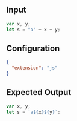 
## Input
```javascript input
var x, y;
let s = "a" + x + y;
```

## Configuration
```json configuration
{
  "extension": "js"
}
```

## Expected Output
```javascript expected output
var x, y;
let s = `a${x}${y}`;
```
